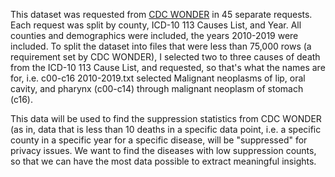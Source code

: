 This dataset was requested from [CDC WONDER](https://wonder.cdc.gov/controller/datarequest/D76;jsessionid=3A56137616CE09D4DD36FBC43324) in 45 separate requests. Each request was split by county, ICD-10 113 Causes List, and Year. All counties and demographics were included, the years 2010-2019 were included. To split the dataset into files that were less than 75,000 rows (a requirement set by CDC WONDER), I selected two to three causes of death from the ICD-10 113 Cause List, and requested, so that's what the names are for, i.e. c00-c16 2010-2019.txt selected Malignant neoplasms of lip, oral cavity, and pharynx (c00-c14) through malignant neoplasm of stomach (c16). 

This data will be used to find the suppression statistics from CDC WONDER (as in, data that is less than 10 deaths in a specific data point, i.e. a specific county in a specific year for a specific disease, will be "suppressed" for privacy issues. We want to find the diseases with low suppression counts, so that we can have the most data possible to extract meaningful insights.